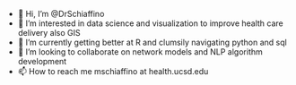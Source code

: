 - 👋 Hi, I’m @DrSchiaffino
- 👀 I’m interested in data science and visualization to improve health care delivery also GIS
- 🌱 I’m currently getting better at R and clumsily navigating python and sql
- 💞️ I’m looking to collaborate on network models and NLP algorithm development
- 📫 How to reach me mschiaffino at health.ucsd.edu

<!---
DrSchiaffino/DrSchiaffino is a ✨ special ✨ repository because its `README.md` (this file) appears on your GitHub profile.
You can click the Preview link to take a look at your changes.
--->
